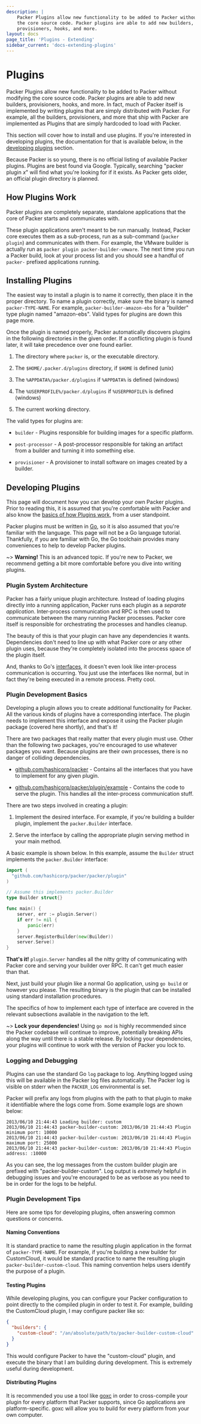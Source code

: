 ```yaml
---
description: |
    Packer Plugins allow new functionality to be added to Packer without modifying
    the core source code. Packer plugins are able to add new builders,
    provisioners, hooks, and more.
layout: docs
page_title: 'Plugins - Extending'
sidebar_current: 'docs-extending-plugins'
---
```


# Plugins

Packer Plugins allow new functionality to be added to Packer without modifying
the core source code. Packer plugins are able to add new builders,
provisioners, hooks, and more. In fact, much of Packer itself is implemented by
writing plugins that are simply distributed with Packer. For example, all the
builders, provisioners, and more that ship with Packer are implemented as
Plugins that are simply hardcoded to load with Packer.

This section will cover how to install and use plugins. If you're interested in
developing plugins, the documentation for that is available below, in the
[developing plugins](#developing-plugins) section.

Because Packer is so young, there is no official listing of available Packer
plugins. Plugins are best found via Google. Typically, searching "packer plugin
*x*" will find what you're looking for if it exists. As Packer gets older, an
official plugin directory is planned.

## How Plugins Work

Packer plugins are completely separate, standalone applications that the core
of Packer starts and communicates with.

These plugin applications aren't meant to be run manually. Instead, Packer core
executes them as a sub-process, run as a sub-command (`packer plugin`) and
communicates with them. For example, the VMware builder is actually run as
`packer plugin packer-builder-vmware`. The next time you run a Packer build,
look at your process list and you should see a handful of `packer-` prefixed
applications running.

## Installing Plugins

The easiest way to install a plugin is to name it correctly, then place it in
the proper directory. To name a plugin correctly, make sure the binary is named
`packer-TYPE-NAME`. For example, `packer-builder-amazon-ebs` for a "builder"
type plugin named "amazon-ebs". Valid types for plugins are down this page
more.

Once the plugin is named properly, Packer automatically discovers plugins in
the following directories in the given order. If a conflicting plugin is found
later, it will take precedence over one found earlier.

1.  The directory where `packer` is, or the executable directory.

2.  The `$HOME/.packer.d/plugins` directory, if `$HOME` is defined (unix)

3.  The `%APPDATA%/packer.d/plugins` if `%APPDATA%` is defined (windows)

4.  The `%USERPROFILE%/packer.d/plugins` if `%USERPROFILE%` is defined
    (windows)

5.  The current working directory.

The valid types for plugins are:

-   `builder` - Plugins responsible for building images for a specific
    platform.

-   `post-processor` - A post-processor responsible for taking an artifact from
    a builder and turning it into something else.

-   `provisioner` - A provisioner to install software on images created by a
    builder.

## Developing Plugins

This page will document how you can develop your own Packer plugins. Prior to
reading this, it is assumed that you're comfortable with Packer and also know
the [basics of how Plugins work](/docs/extending/plugins.html), from a user
standpoint.

Packer plugins must be written in [Go](https://golang.org/), so it is also
assumed that you're familiar with the language. This page will not be a Go
language tutorial. Thankfully, if you are familiar with Go, the Go toolchain
provides many conveniences to help to develop Packer plugins.

\~&gt; **Warning!** This is an advanced topic. If you're new to Packer, we
recommend getting a bit more comfortable before you dive into writing plugins.

### Plugin System Architecture

Packer has a fairly unique plugin architecture. Instead of loading plugins
directly into a running application, Packer runs each plugin as a *separate
application*. Inter-process communication and RPC is then used to communicate
between the many running Packer processes. Packer core itself is responsible
for orchestrating the processes and handles cleanup.

The beauty of this is that your plugin can have any dependencies it wants.
Dependencies don't need to line up with what Packer core or any other plugin
uses, because they're completely isolated into the process space of the plugin
itself.

And, thanks to Go's
[interfaces](https://golang.org/doc/effective_go.html#interfaces_and_types), it
doesn't even look like inter-process communication is occurring. You just use
the interfaces like normal, but in fact they're being executed in a remote
process. Pretty cool.

### Plugin Development Basics

Developing a plugin allows you to create additional functionality for Packer.
All the various kinds of plugins have a corresponding interface. The plugin
needs to implement this interface and expose it using the Packer plugin package
(covered here shortly), and that's it!

There are two packages that really matter that every plugin must use. Other
than the following two packages, you're encouraged to use whatever packages you
want. Because plugins are their own processes, there is no danger of colliding
dependencies.

-   [github.com/hashicorp/packer](https://www.github.com/hashicorp/packer) - Contains all the interfaces that you have
    to implement for any given plugin.

-   [github.com/hashicorp/packer/plugin/example](https://github.com/hashicorp/packer/blob/master/plugin/example/main.go) - Contains the code to serve
    the plugin. This handles all the inter-process communication stuff.

There are two steps involved in creating a plugin:

1.  Implement the desired interface. For example, if you're building a builder
    plugin, implement the `packer.Builder` interface.

2.  Serve the interface by calling the appropriate plugin serving method in
    your main method.

A basic example is shown below. In this example, assume the `Builder` struct
implements the `packer.Builder` interface:

``` go
import (
  "github.com/hashicorp/packer/packer/plugin"
)

// Assume this implements packer.Builder
type Builder struct{}

func main() {
 	server, err := plugin.Server()
	if err != nil {
		panic(err)
	}
	server.RegisterBuilder(new(Builder))
	server.Serve()
}
```

**That's it!** `plugin.Server` handles all the nitty gritty of
communicating with Packer core and serving your builder over RPC. It can't get
much easier than that.

Next, just build your plugin like a normal Go application, using `go build` or
however you please. The resulting binary is the plugin that can be installed
using standard installation procedures.

The specifics of how to implement each type of interface are covered in the
relevant subsections available in the navigation to the left.

\~&gt; **Lock your dependencies!** Using `go mod` is highly recommended since
the Packer codebase will continue to improve, potentially breaking APIs along
the way until there is a stable release. By locking your dependencies, your
plugins will continue to work with the version of Packer you lock to.

### Logging and Debugging

Plugins can use the standard Go `log` package to log. Anything logged using
this will be available in the Packer log files automatically. The Packer log is
visible on stderr when the `PACKER_LOG` environmental is set.

Packer will prefix any logs from plugins with the path to that plugin to make
it identifiable where the logs come from. Some example logs are shown below:

``` text
2013/06/10 21:44:43 Loading builder: custom
2013/06/10 21:44:43 packer-builder-custom: 2013/06/10 21:44:43 Plugin minimum port: 10000
2013/06/10 21:44:43 packer-builder-custom: 2013/06/10 21:44:43 Plugin maximum port: 25000
2013/06/10 21:44:43 packer-builder-custom: 2013/06/10 21:44:43 Plugin address: :10000
```

As you can see, the log messages from the custom builder plugin are prefixed
with "packer-builder-custom". Log output is *extremely* helpful in debugging
issues and you're encouraged to be as verbose as you need to be in order for
the logs to be helpful.

### Plugin Development Tips

Here are some tips for developing plugins, often answering common questions or
concerns.

#### Naming Conventions

It is standard practice to name the resulting plugin application in the format
of `packer-TYPE-NAME`. For example, if you're building a new builder for
CustomCloud, it would be standard practice to name the resulting plugin
`packer-builder-custom-cloud`. This naming convention helps users identify the
purpose of a plugin.

#### Testing Plugins

While developing plugins, you can configure your Packer configuration to point
directly to the compiled plugin in order to test it. For example, building the
CustomCloud plugin, I may configure packer like so:

``` json
{
  "builders": {
    "custom-cloud": "/an/absolute/path/to/packer-builder-custom-cloud"
  }
}
```

This would configure Packer to have the "custom-cloud" plugin, and execute the
binary that I am building during development. This is extremely useful during
development.

#### Distributing Plugins

It is recommended you use a tool like [goxc](https://github.com/laher/goxc) in
order to cross-compile your plugin for every platform that Packer supports,
since Go applications are platform-specific. goxc will allow you to build for
every platform from your own computer.
